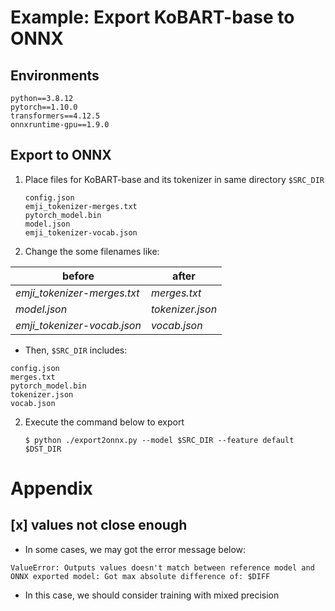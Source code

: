 # Example: Export KoBART-base to ONNX

## Environments

```
python==3.8.12
pytorch==1.10.0
transformers==4.12.5
onnxruntime-gpu==1.9.0
```

## Export to ONNX

1. Place files for KoBART-base and its tokenizer in same directory `$SRC_DIR`

   ```
   config.json
   emji_tokenizer-merges.txt
   pytorch_model.bin
   model.json
   emji_tokenizer-vocab.json
   ```

2. Change the some filenames like:

| before                      | after            |
| --------------------------- | ---------------- |
| *emji_tokenizer-merges.txt* | *merges.txt*     |
| *model.json*                | *tokenizer.json* |
| *emji_tokenizer-vocab.json* | *vocab.json*     |

* Then, `$SRC_DIR` includes:

```
config.json
merges.txt
pytorch_model.bin
tokenizer.json
vocab.json
```

2. Execute the command below to export

   ```
   $ python ./export2onnx.py --model $SRC_DIR --feature default $DST_DIR
   ```

# Appendix

## [x] values not close enough

* In some cases, we may got the error message below:

```
ValueError: Outputs values doesn't match between reference model and ONNX exported model: Got max absolute difference of: $DIFF
```

* In this case, we should consider training with mixed precision
